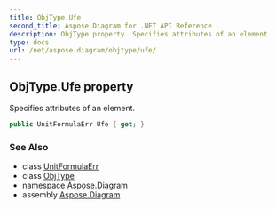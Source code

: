 ```yaml
---
title: ObjType.Ufe
second_title: Aspose.Diagram for .NET API Reference
description: ObjType property. Specifies attributes of an element
type: docs
url: /net/aspose.diagram/objtype/ufe/
---
```

## ObjType.Ufe property

Specifies attributes of an element.

```csharp
public UnitFormulaErr Ufe { get; }
```

### See Also

* class [UnitFormulaErr](../../unitformulaerr/)
* class [ObjType](../)
* namespace [Aspose.Diagram](../../objtype/)
* assembly [Aspose.Diagram](../../../)


